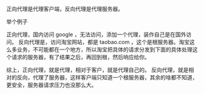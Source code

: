 
正向代理是代理客户端，反向代理是代理服务器。

举个例子

正向代理，国内访问 google ，无法访问，添加一个代理，装作自己是在国外访问。
反向代理是，访问淘宝网站，都是 taobao.com ，这个是根服务器。淘宝这么多业务，不可能都在一个地方，所以淘宝把具体的请求分发到下面的具体处理这个请求的服务器，有了结果之后，再回到根，然后响应给你。

综上，正向代理，就是代理，相对于客户，就是代理自己的。
反向代理，就是相对的反向，代理了服务器，这样客户端只知道一个根服务器，其余的啥都不知道，更安全，服务器请求压力也没那么大。